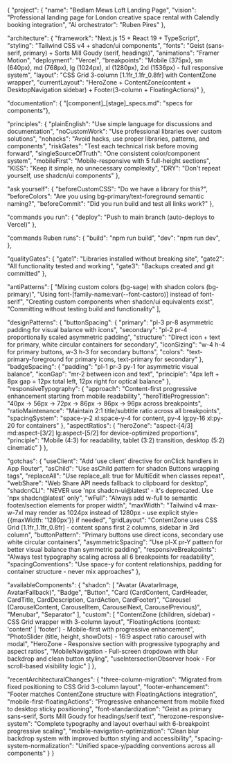 {
  "project": {
    "name": "Bedlam Mews Loft Landing Page",
    "vision": "Professional landing page for London creative space rental with Calendly booking integration",
    "Ai orchestrator": "Ruben Pires"
  },
  
  "architecture": {
    "framework": "Next.js 15 + React 19 + TypeScript",
    "styling": "Tailwind CSS v4 + shadcn/ui components",
    "fonts": "Geist (sans-serif, primary) + Sorts Mill Goudy (serif, headings)",
    "animations": "Framer Motion",
    "deployment": "Vercel",
    "breakpoints": "Mobile (375px), sm (640px), md (768px), lg (1024px), xl (1280px), 2xl (1536px) - full responsive system",
    "layout": "CSS Grid 3-column [1.1fr_1.1fr_0.8fr] with ContentZone wrapper",
    "currentLayout": "HeroZone + ContentZone(content + DesktopNavigation sidebar) + Footer(3-column + FloatingActions)"
  },
  
  "documentation": {
    "[component]_[stage]_specs.md": "specs for components"},

  "principles": {
    "plainEnglish": "Use simple language for discussions and documentation",
    "noCustomWork": "Use professional libraries over custom solutions",
    "nohacks": "Avoid hacks, use proper libraries, patterns, and components",
    "riskGates": "Test each technical risk before moving forward",
    "singleSourceOfTruth": "One consistent color/component system",
    "mobileFirst": "Mobile-responsive with 5 full-height sections",
    "KISS": "Keep it simple, no unnecessary complexity",
    "DRY": "Don't repeat yourself, use shadcn/ui components"
  },
  
  "ask yourself": {
    "beforeCustomCSS": "Do we have a library for this?",
    "beforeColors": "Are you using bg-primary/text-foreground semantic naming?",
    "beforeCommit": "Did you run build and test all links work?"
  },

  "commands you run": {
    "deploy": "Push to main branch (auto-deploys to Vercel)"
  },

  "commands Ruben runs": {
    "build": "npm run build",
    "dev": "npm run dev",
  },

  "qualityGates": {
    "gate1": "Libraries installed without breaking site",
    "gate2": "All functionality tested and working",
    "gate3": "Backups created and git committed"
  },

  "antiPatterns": [
    "Mixing custom colors (bg-sage) with shadcn colors (bg-primary)",
    "Using font-[family-name:var(--font-castoro)] instead of font-serif",
    "Creating custom components when shadcn/ui equivalents exist",
    "Committing without testing build and functionality"
  ],

  "designPatterns": {
    "buttonSpacing": {
      "primary": "pl-3 pr-8 asymmetric padding for visual balance with icons",
      "secondary": "pl-2 pr-4 proportionally scaled asymmetric padding",
      "structure": "Direct icon + text for primary, white circular containers for secondary",
      "iconSizing": "w-4 h-4 for primary buttons, w-3 h-3 for secondary buttons",
      "colors": "text-primary-foreground for primary icons, text-primary for secondary"
    },
    "badgeSpacing": {
      "padding": "pl-1 pr-3 py-1 for asymmetric visual balance",
      "iconGap": "mr-2 between icon and text",
      "principle": "4px left + 8px gap = 12px total left, 12px right for optical balance"
    },
    "responsiveTypography": {
      "approach": "Content-first progressive enhancement starting from mobile readability",
      "heroTitleProgression": "40px → 56px → 72px → 86px → 86px → 96px across breakpoints",
      "ratioMaintenance": "Maintain 2:1 title/subtitle ratio across all breakpoints",
      "spacingSystem": "space-y-2 xl:space-y-4 for content, py-4 lg:py-16 xl:py-20 for containers"
    },
    "aspectRatios": {
      "heroZone": "aspect-[4/3] md:aspect-[3/2] lg:aspect-[5/2] for device-optimized proportions",
      "principle": "Mobile (4:3) for readability, tablet (3:2) transition, desktop (5:2) cinematic"
    }
  },

  "gotchas": {
    "useClient": "Add 'use client' directive for onClick handlers in App Router",
    "asChild": "Use asChild pattern for shadcn Buttons wrapping <a> tags",
    "replaceAll": "Use replace_all: true for MultiEdit when classes repeat",
    "webShare": "Web Share API needs fallback to clipboard for desktop",
    "shadcnCLI": "NEVER use 'npx shadcn-ui@latest' - it's deprecated. Use 'npx shadcn@latest' only",
    "wFull": "Always add w-full to semantic footer/section elements for proper width",
    "maxWidth": "Tailwind v4 max-w-7xl may render as 1024px instead of 1280px - use explicit style={{maxWidth: '1280px'}} if needed",
    "gridLayout": "ContentZone uses CSS Grid [1.1fr_1.1fr_0.8fr] - content spans first 2 columns, sidebar in 3rd column",
    "buttonPattern": "Primary buttons use direct icons, secondary use white circular containers",
    "asymmetricSpacing": "Use pl-X pr-Y pattern for better visual balance than symmetric padding",
    "responsiveBreakpoints": "Always test typography scaling across all 6 breakpoints for readability",
    "spacingConventions": "Use space-y for content relationships, padding for container structure - never mix approaches"
  },

  "availableComponents": {
    "shadcn": [
      "Avatar (AvatarImage, AvatarFallback)",
      "Badge", 
      "Button",
      "Card (CardContent, CardHeader, CardTitle, CardDescription, CardAction, CardFooter)",
      "Carousel (CarouselContent, CarouselItem, CarouselNext, CarouselPrevious)",
      "Menubar",
      "Separator"
    ],
    "custom": [
      "ContentZone (children, sidebar) - CSS Grid wrapper with 3-column layout",
      "FloatingActions (context: 'content' | 'footer') - Mobile-first with progressive enhancement",
      "PhotoSlider (title, height, showDots) - 16:9 aspect ratio carousel with modal",
      "HeroZone - Responsive section with progressive typography and aspect ratios",
      "MobileNavigation - Full-screen dropdown with blur backdrop and clean button styling",
      "useIntersectionObserver hook - For scroll-based visibility logic"
    ]
  },

  "recentArchitecturalChanges": {
    "three-column-migration": "Migrated from fixed positioning to CSS Grid 3-column layout",
    "footer-enhancement": "Footer matches ContentZone structure with FloatingActions integration",
    "mobile-first-floatingActions": "Progressive enhancement from mobile fixed to desktop sticky positioning",
    "font-standardization": "Geist as primary sans-serif, Sorts Mill Goudy for headings/serif text",
    "herozone-responsive-system": "Complete typography and layout overhaul with 6-breakpoint progressive scaling",
    "mobile-navigation-optimization": "Clean blur backdrop system with improved button styling and accessibility",
    "spacing-system-normalization": "Unified space-y/padding conventions across all components"
  }
}